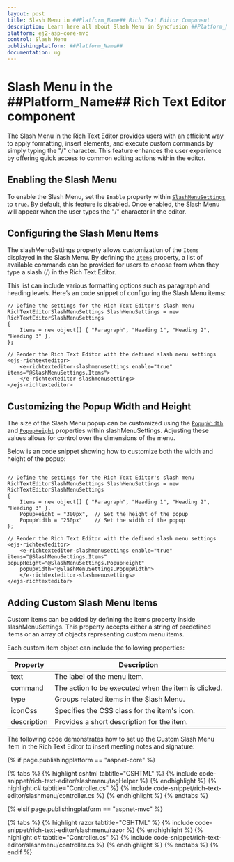 ```yaml
---
layout: post
title: Slash Menu in ##Platform_Name## Rich Text Editor Component
description: Learn here all about Slash Menu in Syncfusion ##Platform_Name## Rich Text Editor component of Syncfusion Essential JS 2 and more.
platform: ej2-asp-core-mvc
control: Slash Menu
publishingplatform: ##Platform_Name##
documentation: ug
---
```



# Slash Menu in the ##Platform_Name## Rich Text Editor component

The Slash Menu in the Rich Text Editor provides users with an efficient way to apply formatting, insert elements, and execute custom commands by simply typing the "/" character. This feature enhances the user experience by offering quick access to common editing actions within the editor.

## Enabling the Slash Menu

To enable the Slash Menu, set the `Enable` property within [`SlashMenuSettings`](https://help.syncfusion.com/cr/aspnetcore-js2/Syncfusion.EJ2.RichTextEditor.RichTextEditorSlashMenuSettings.html) to `true`. By default, this feature is disabled. Once enabled, the Slash Menu will appear when the user types the "/" character in the editor.

## Configuring the Slash Menu Items

The slashMenuSettings property allows customization of the `Items` displayed in the Slash Menu. By defining the [`Items`](https://help.syncfusion.com/cr/aspnetcore-js2/Syncfusion.EJ2.RichTextEditor.RichTextEditorSlashMenuSettings.html#Syncfusion_EJ2_RichTextEditor_RichTextEditorSlashMenuSettings_Items) property, a list of available commands can be provided for users to choose from when they type a slash (/) in the Rich Text Editor.

This list can include various formatting options such as paragraph and heading levels. Here’s an code snippet of configuring the Slash Menu items:

```
// Define the settings for the Rich Text Editor's slash menu
RichTextEditorSlashMenuSettings SlashMenuSettings = new RichTextEditorSlashMenuSettings
{
    Items = new object[] { "Paragraph", "Heading 1", "Heading 2", "Heading 3" },
};

// Render the Rich Text Editor with the defined slash menu settings
<ejs-richtexteditor>
    <e-richtexteditor-slashmenusettings enable="true" items="@SlashMenuSettings.Items">
    </e-richtexteditor-slashmenusettings>
</ejs-richtexteditor>

```

## Customizing the Popup Width and Height

The size of the Slash Menu popup can be customized using the [`PopupWidth`](https://help.syncfusion.com/cr/aspnetcore-js2/Syncfusion.EJ2.RichTextEditor.RichTextEditorSlashMenuSettings.html#Syncfusion_EJ2_RichTextEditor_RichTextEditorSlashMenuSettings_PopupWidth) and [`PopupHeight`](https://help.syncfusion.com/cr/aspnetcore-js2/Syncfusion.EJ2.RichTextEditor.RichTextEditorSlashMenuSettings.html#Syncfusion_EJ2_RichTextEditor_RichTextEditorSlashMenuSettings_PopupHeight) properties within slashMenuSettings. Adjusting these values allows for control over the dimensions of the menu. 

Below is an code snippet showing how to customize both the width and height of the popup:

```

// Define the settings for the Rich Text Editor's slash menu
RichTextEditorSlashMenuSettings SlashMenuSettings = new RichTextEditorSlashMenuSettings
{
    Items = new object[] { "Paragraph", "Heading 1", "Heading 2", "Heading 3" },
    PopupHeight = "300px",  // Set the height of the popup
    PopupWidth = "250px"    // Set the width of the popup
};

// Render the Rich Text Editor with the defined slash menu settings
<ejs-richtexteditor>
    <e-richtexteditor-slashmenusettings enable="true" items="@SlashMenuSettings.Items" popupHeight="@SlashMenuSettings.PopupHeight" 
    popupWidth="@SlashMenuSettings.PopupWidth">
    </e-richtexteditor-slashmenusettings>
</ejs-richtexteditor>

```

## Adding Custom Slash Menu Items

Custom items can be added by defining the items property inside slashMenuSettings. This property accepts either a string of predefined items or an array of objects representing custom menu items.

Each custom item object can include the following properties:

| Property    | Description                                           |
|-------------|-------------------------------------------------------|
| text        | The label of the menu item.                           |
| command     | The action to be executed when the item is clicked.   |
| type        | Groups related items in the Slash Menu.               |
| iconCss     | Specifies the CSS class for the item's icon.          |
| description | Provides a short description for the item.            |
 

The following code demonstrates how to set up the Custom Slash Menu item in the Rich Text Editor to insert meeting notes and signature:

{% if page.publishingplatform == "aspnet-core" %}

{% tabs %}
{% highlight cshtml tabtitle="CSHTML" %}
{% include code-snippet/rich-text-editor/slashmenu/tagHelper %}
{% endhighlight %}
{% highlight c# tabtitle="Controller.cs" %}
{% include code-snippet/rich-text-editor/slashmenu/controller.cs %}
{% endhighlight %}
{% endtabs %}

{% elsif page.publishingplatform == "aspnet-mvc" %}

{% tabs %}
{% highlight razor tabtitle="CSHTML" %}
{% include code-snippet/rich-text-editor/slashmenu/razor %}
{% endhighlight %}
{% highlight c# tabtitle="Controller.cs" %}
{% include code-snippet/rich-text-editor/slashmenu/controller.cs %}
{% endhighlight %}
{% endtabs %}
{% endif %}